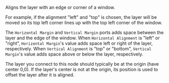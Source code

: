 Aligns the layer with an edge or corner of a window.

For example, if the alignment "left" and "top" is chosen, the layer will be moved so its top left corner lines up with the top left corner of the window.

The `Horizontal Margin` and `Vertical Margin` ports adds space between the layer and the edge of the window.  When `Horizontal Alignment` is "left" or "right", `Horizontal Margin`'s value adds space left or right of the layer, respectively.  When `Vertical Alignment` is "top" or "bottom", `Vertical Margin`'s value adds space above or below the layer, respectively.

The layer you connect to this node should typically be at the origin (have center 0,0).  If the layer's center is not at the origin, its position is used to offset the layer after it is aligned.
